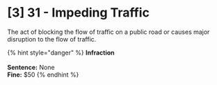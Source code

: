 # \[3] 31 - Impeding Traffic

The act of blocking the flow of traffic on a public road or causes major disruption to the flow of traffic.

{% hint style="danger" %}
**Infraction** \
\
**Sentence:** None\
**Fine:** $50
{% endhint %}

